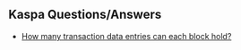 ## Kaspa Questions/Answers

- [How many transaction data entries can each block hold?](./TrxInBlock_EN.md)






